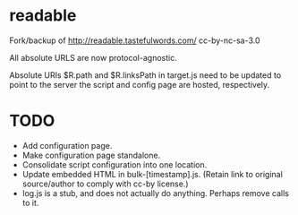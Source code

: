 readable
========

Fork/backup of http://readable.tastefulwords.com/ cc-by-nc-sa-3.0

All absolute URLS are now protocol-agnostic.

Absolute URIs $R.path and $R.linksPath in target.js need to be updated to point to the server the script and config page are hosted, respectively.

TODO
====
* Add configuration page.
* Make configuration page standalone.
* Consolidate script configuration into one location.
* Update embedded HTML in bulk-[timestamp].js. (Retain link to original source/author to comply with cc-by license.)
* log.js is a stub, and does not actually do anything. Perhaps remove calls to it.
